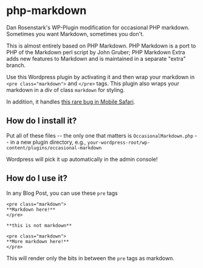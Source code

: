 php-markdown
============

Dan Rosenstark's WP-Plugin modification for occasional PHP markdown. Sometimes you want Markdown, sometimes you don't. 

This is almost entirely based on PHP Markdown. PHP Markdown is a port to PHP of the Markdown perl script by John Gruber; PHP Markdown Extra adds new features to Markdown and is maintained in a separate "extra" branch.

Use this Wordpress plugin by activating it and then wrap your markdown in `<pre class="markdown">` and `</pre>` tags. This plugin also wraps your markdown in a div of class `markdown` for styling.

In addition, it handles [this rare bug in Mobile Safari](http://stackoverflow.com/questions/13811747/bizarre-result-on-safari-for-iphone-ol-li-a-or-ul-li-a).

## How do I install it?

Put all of these files -- the only one that matters is `OccasionalMarkdown.php` -- in a new plugin directory, e.g., `your-wordpress-root/wp-content/plugins/occasional-markdown`

Wordpress will pick it up automatically in the admin console!

## How do I use it?

In any Blog Post, you can use these `pre` tags

```
<pre class="markdown">
**Markdown here!**
</pre>

**this is not markdown**

<pre class="markdown">
**More markdown here!**
</pre>
```

This will render only the bits in between the `pre` tags as markdown.



